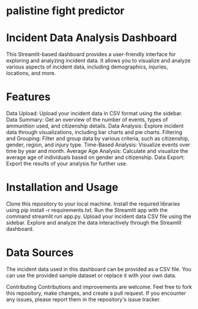 # palistine fight predictor 
# Incident Data Analysis Dashboard                                                          


This Streamlit-based dashboard provides a user-friendly interface for exploring and analyzing incident data. It allows you to visualize and analyze various aspects of incident data, including demographics, injuries, locations, and more.

# Features
Data Upload: Upload your incident data in CSV format using the sidebar.
Data Summary: Get an overview of the number of events, types of ammunition used, and citizenship details.
Data Analysis: Explore incident data through visualizations, including bar charts and pie charts.
Filtering and Grouping: Filter and group data by various criteria, such as citizenship, gender, region, and injury type.
Time-Based Analysis: Visualize events over time by year and month.
Average Age Analysis: Calculate and visualize the average age of individuals based on gender and citizenship.
Data Export: Export the results of your analysis for further use.
# Installation and Usage
Clone this repository to your local machine.
Install the required libraries using pip install -r requirements.txt.
Run the Streamlit app with the command streamlit run app.py.
Upload your incident data CSV file using the sidebar.
Explore and analyze the data interactively through the Streamlit dashboard.
# Data Sources
The incident data used in this dashboard can be provided as a CSV file. You can use the provided sample dataset or replace it with your own data.

Contributing
Contributions and improvements are welcome. Feel free to fork this repository, make changes, and create a pull request. If you encounter any issues, please report them in the repository's issue tracker.
